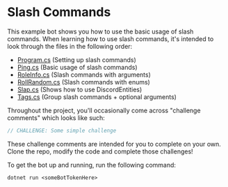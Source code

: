 # Slash Commands

This example bot shows you how to use the basic usage of slash commands. When learning how to use slash commands, it's intended to look through the files in the following order:
- [Program.cs](./src/Program.cs) (Setting up slash commands)
- [Ping.cs](./src/Commands/Ping.cs) (Basic usage of slash commands)
- [RoleInfo.cs](./src/Commands/RoleInfo.cs) (Slash commands with arguments)
- [RollRandom.cs](./src/Commands/RollRandom.cs) (Slash commands with enums)
- [Slap.cs](./src/Commands/Slap.cs) (Shows how to use DiscordEntities)
- [Tags.cs](./src/Commands/Tags.cs) (Group slash commands + optional arguments)

Throughout the project, you'll occasionally come across "challenge comments" which looks like such:

```cs
// CHALLENGE: Some simple challenge
```

These challenge comments are intended for you to complete on your own. Clone the repo, modify the code and complete those challenges!

To get the bot up and running, run the following command:

```
dotnet run <someBotTokenHere>
```
